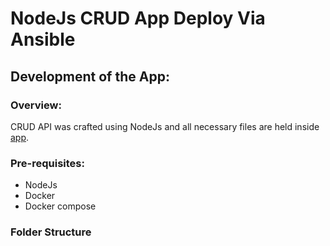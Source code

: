 # NodeJs CRUD App Deploy Via Ansible

## Development of the App:
### Overview:
CRUD API was crafted using NodeJs and all necessary files are held inside [app](https://github.com/SirJosh-i/NodeJs-CRUD-App-Deploy-Via-Ansible/tree/master/app).

### Pre-requisites:
- NodeJs
- Docker
- Docker compose

### Folder Structure
